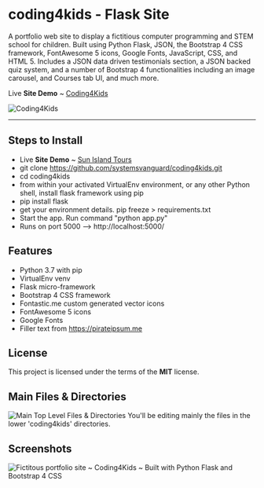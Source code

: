 # coding4kids - Flask Site
A portfolio web site to display a fictitious computer programming and STEM school for children. Built using Python Flask, JSON, the Bootstrap 4 CSS framework, FontAwesome 5 icons, Google Fonts, JavaScript, CSS, and HTML 5.  Includes a JSON data driven testimonials section, a JSON backed quiz system, and a number of Bootstrap 4 functionalities including an image carousel, and Courses tab UI, and much more.

Live **Site Demo** ~ [Coding4Kids](http://www.ryanhunter.org/ "Coding4Kids ~ A portfolio web site to display a fictitious computer programming and STEM school for children")

![Coding4Kids](http://ryanhunter.org/images/portfolio/screen_coding4kids.jpg)

---

## Steps to Install
- Live **Site Demo** ~ [Sun Island Tours](http://www.ryanhunter.org/ "Coding4Kids ~ A portfolio web site to display a fictitious computer programming and STEM school for children.")
- git clone https://github.com/systemsvanguard/coding4kids.git 
- cd coding4kids 
- from within your activated VirtualEnv environment, or any other Python shell, install flask framework using pip
- pip install flask
- get your environment details.  pip freeze > requirements.txt 
- Start the app.  Run command "python app.py"  
- Runs on port 5000 --> http://localhost:5000/


## Features
- Python 3.7 with pip
- VirtualEnv venv 
- Flask micro-framework 
- Bootstrap 4 CSS framework
- Fontastic.me custom generated vector icons
- FontAwesome 5 icons
- Google Fonts
- Filler text from https://pirateipsum.me 


## License

This project is licensed under the terms of the **MIT** license.



## Main Files & Directories
![Main Top Level Files & Directories](http://ryanhunter.org/images/portfolio/folder_layout.jpg)
You'll be editing mainly the files in the lower 'coding4kids' directories.



## Screenshots

![Fictitous portfolio site ~ Coding4Kids ~ Built with Python Flask and Bootstrap 4 CSS](http://ryanhunter.org/images/portfolio/screen_coding4kids.jpg )










